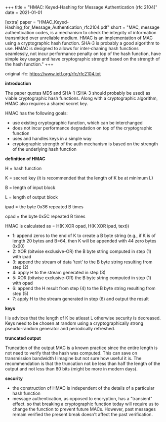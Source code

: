 +++
title = "HMAC: Keyed-Hashing for Message Authentication (rfc 2104)"
date = 2021-01-01

[extra]
paper = "HMAC_Keyed-Hashing_for_Message_Authentication_rfc2104.pdf"
short = "MAC, message authentication codes, is a mechanism to check the integrity of information transmitted over unreliable medium. HMAC is an implementation of MAC using a cryptographic hash function. SHA-3 is probably a good algorithm to use. HMAC is designed to allows for inter-chaning hash functions seamlessly, not incur performance penalty on top of the hash function, have simple key usage and have cryptographic strength based on the strength of the hash function."
+++

original rfc: https://www.ietf.org/rfc/rfc2104.txt

**introduction**

The paper quotes MD5 and SHA-1 (SHA-3 should probably be used) as viable cryptographic hash functions. Along with a cryptographic algorithm, HMAC also requires a shared secret key.

HMAC has the following goals:
- use existing cryptographic function, which can be interchanged
- does not incur performance degradation on top of the cryptographic function
- uses and handles keys in a simple way
- cryptographic strength of the auth mechanism is based on the strength of the underlying hash function

**definition of HMAC**

H = hash function

K = secred key (it is recommended that the length of K be at minimum L)

B = length of input block

L = length of output block

ipad = the byte 0x36 repeated B times

opad = the byte 0x5C repeated B times

HMAC is calculated as = H(K XOR opad, H(K XOR ipad, text))

- 1: append zeros to the end of K to create a B byte string (e.g., if K is of length 20 bytes and B=64, then K will be appended with 44 zero bytes 0x00)
- 2: XOR (bitwise exclusive-OR) the B byte string computed in step (1) with ipad
- 3: append the stream of data ’text’ to the B byte string resulting from step (2)
- 4: apply H to the stream generated in step (3)
- 5: XOR (bitwise exclusive-OR) the B byte string computed in step (1) with opad
- 6: append the H result from step (4) to the B byte string resulting from step (5)
- 7: apply H to the stream generated in step (6) and output the result

**keys**

I is advices that the length of K be atleast L otherwise security is decreased. Keys need to be chosen at random using a cryptographically strong pseudo-random generator and periodically refreshed.

**truncated output**

Truncation of the output MAC is a known practice since the entire length is not need to verify that the hash was computed. This can save on transmission bandwidth I imagine but not sure how useful it is. The recommendation is that the truncation not be less than half the length of the output and not less than 80 bits (might be more in modern days).

**security**
- the construction of HMAC is independent of the details of a particular hash function
- message authentication, as opposed to encryption, has a "transient" effect. so that breaking a cryptographic function today will require us to change the function to prevent future MACs. However, past messages remain verified the present break doesn't affect the past verification.

